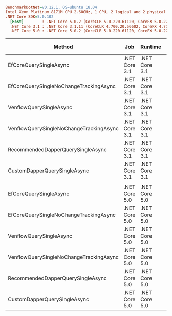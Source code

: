 ``` ini

BenchmarkDotNet=v0.12.1, OS=ubuntu 18.04
Intel Xeon Platinum 8171M CPU 2.60GHz, 1 CPU, 2 logical and 2 physical cores
.NET Core SDK=5.0.102
  [Host]        : .NET Core 5.0.2 (CoreCLR 5.0.220.61120, CoreFX 5.0.220.61120), X64 RyuJIT
  .NET Core 3.1 : .NET Core 3.1.11 (CoreCLR 4.700.20.56602, CoreFX 4.700.20.56604), X64 RyuJIT
  .NET Core 5.0 : .NET Core 5.0.2 (CoreCLR 5.0.220.61120, CoreFX 5.0.220.61120), X64 RyuJIT


```
|                                  Method |           Job |       Runtime |     Mean |     Error |    StdDev | Ratio | RatioSD | Gen 0 | Gen 1 | Gen 2 | Allocated |
|---------------------------------------- |-------------- |-------------- |---------:|----------:|----------:|------:|--------:|------:|------:|------:|----------:|
|                  EfCoreQuerySingleAsync | .NET Core 3.1 | .NET Core 3.1 | 7.300 ms | 0.1352 ms | 0.1265 ms |  1.00 |    0.00 |     - |     - |     - |  29.56 KB |
|  EfCoreQuerySingleNoChangeTrackingAsync | .NET Core 3.1 | .NET Core 3.1 | 7.335 ms | 0.1380 ms | 0.1290 ms |  1.01 |    0.02 |     - |     - |     - |  32.88 KB |
|                 VenflowQuerySingleAsync | .NET Core 3.1 | .NET Core 3.1 | 7.053 ms | 0.1166 ms | 0.0973 ms |  0.96 |    0.02 |     - |     - |     - |   8.88 KB |
| VenflowQuerySingleNoChangeTrackingAsync | .NET Core 3.1 | .NET Core 3.1 | 6.696 ms | 0.1257 ms | 0.2101 ms |  0.93 |    0.04 |     - |     - |     - |   8.72 KB |
|       RecommendedDapperQuerySingleAsync | .NET Core 3.1 | .NET Core 3.1 | 7.057 ms | 0.1379 ms | 0.1354 ms |  0.97 |    0.03 |     - |     - |     - |   7.78 KB |
|            CustomDapperQuerySingleAsync | .NET Core 3.1 | .NET Core 3.1 | 6.462 ms | 0.1276 ms | 0.1310 ms |  0.88 |    0.02 |     - |     - |     - |   7.24 KB |
|                                         |               |               |          |           |           |       |         |       |       |       |           |
|                  EfCoreQuerySingleAsync | .NET Core 5.0 | .NET Core 5.0 | 7.346 ms | 0.1340 ms | 0.1188 ms |  1.00 |    0.00 |     - |     - |     - |  16.38 KB |
|  EfCoreQuerySingleNoChangeTrackingAsync | .NET Core 5.0 | .NET Core 5.0 | 6.856 ms | 0.1337 ms | 0.1642 ms |  0.93 |    0.03 |     - |     - |     - |  23.46 KB |
|                 VenflowQuerySingleAsync | .NET Core 5.0 | .NET Core 5.0 | 7.049 ms | 0.1143 ms | 0.1014 ms |  0.96 |    0.02 |     - |     - |     - |   8.52 KB |
| VenflowQuerySingleNoChangeTrackingAsync | .NET Core 5.0 | .NET Core 5.0 | 6.494 ms | 0.1255 ms | 0.1395 ms |  0.89 |    0.03 |     - |     - |     - |   8.48 KB |
|       RecommendedDapperQuerySingleAsync | .NET Core 5.0 | .NET Core 5.0 | 7.071 ms | 0.1116 ms | 0.1044 ms |  0.96 |    0.02 |     - |     - |     - |   7.79 KB |
|            CustomDapperQuerySingleAsync | .NET Core 5.0 | .NET Core 5.0 | 6.479 ms | 0.1294 ms | 0.1081 ms |  0.88 |    0.02 |     - |     - |     - |   7.25 KB |
